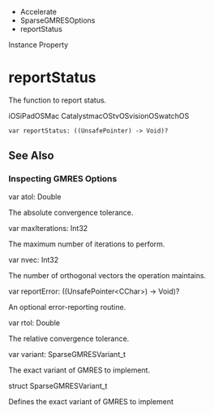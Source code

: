 

- Accelerate
- SparseGMRESOptions
-  reportStatus 

Instance Property

# reportStatus

The function to report status.

iOSiPadOSMac CatalystmacOStvOSvisionOSwatchOS

``` source
var reportStatus: ((UnsafePointer) -> Void)?
```

## See Also

### Inspecting GMRES Options

var atol: Double

The absolute convergence tolerance.

var maxIterations: Int32

The maximum number of iterations to perform.

var nvec: Int32

The number of orthogonal vectors the operation maintains.

var reportError: ((UnsafePointer&lt;CChar>) -> Void)?

An optional error-reporting routine.

var rtol: Double

The relative convergence tolerance.

var variant: SparseGMRESVariant_t

The exact variant of GMRES to implement.

struct SparseGMRESVariant_t

Defines the exact variant of GMRES to implement

